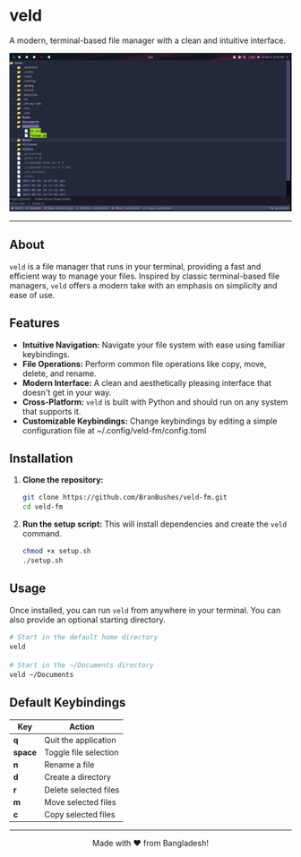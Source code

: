 # veld

A modern, terminal-based file manager with a clean and intuitive interface.

![A screenshot of the veld file manager in action.](https://raw.githubusercontent.com/BranBushes/veld-fm/master/.assets/ss.png)

---

## About

`veld` is a file manager that runs in your terminal, providing a fast and efficient way to manage your files. Inspired by classic terminal-based file managers, `veld` offers a modern take with an emphasis on simplicity and ease of use.

## Features

*   **Intuitive Navigation:** Navigate your file system with ease using familiar keybindings.
*   **File Operations:** Perform common file operations like copy, move, delete, and rename.
*   **Modern Interface:** A clean and aesthetically pleasing interface that doesn't get in your way.
*   **Cross-Platform:** `veld` is built with Python and should run on any system that supports it.
*   **Customizable Keybindings:** Change keybindings by editing a simple configuration file at ~/.config/veld-fm/config.toml

## Installation

1.  **Clone the repository:**
    ```bash
    git clone https://github.com/BranBushes/veld-fm.git
    cd veld-fm
    ```

2.  **Run the setup script:**
    This will install dependencies and create the `veld` command.
    ```bash
    chmod +x setup.sh
    ./setup.sh
    ```

## Usage

Once installed, you can run `veld` from anywhere in your terminal. You can also provide an optional starting directory.

```bash
# Start in the default home directory
veld

# Start in the ~/Documents directory
veld ~/Documents
```

## Default Keybindings

| Key         | Action                |
|-------------|-----------------------|
| **q**       | Quit the application  |
| **space**   | Toggle file selection |
| **n**       | Rename a file         |
| **d**       | Create a directory    |
| **r**       | Delete selected files |
| **m**       | Move selected files   |
| **c**       | Copy selected files   |

---

<p align="center">
  Made with ❤️ from Bangladesh!
</p>
